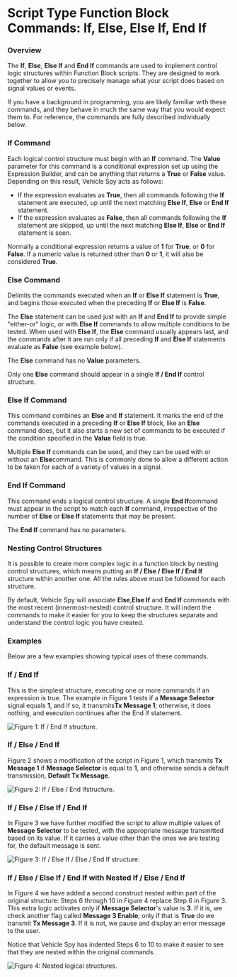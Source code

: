 # Script Type Function Block Commands: If, Else, Else If, End If

### Overview

The **If**, **Else**, **Else If** and **End If** commands are used to implement control logic structures within Function Block scripts. They are designed to work together to allow you to precisely manage what your script does based on signal values or events.

If you have a background in programming, you are likely familiar with these commands, and they behave in much the same way that you would expect them to. For reference, the commands are fully described individually below.

### If Command

Each logical control structure must begin with an **If** command. The **Value** parameter for this command is a conditional expression set up using the Expression Builder, and can be anything that returns a **True** or **False** value. Depending on this result, Vehicle Spy acts as follows:

* If the expression evaluates as **True**, then all commands following the **If** statement are executed, up until the next matching **Else If**, **Else** or **End If** statement.
* If the expression evaluates as **False**, then all commands following the **If** statement are skipped, up until the next matching **Else If**, **Else** or **End If** statement is seen.

Normally a conditional expression returns a value of **1** for **True**, or **0** for **False**. If a numeric value is returned other than **0** or **1**, it will also be considered **True**.

### Else Command

Delimits the commands executed when an **If** or **Else If** statement is **True**, and begins those executed when the preceding **If** or **Else If** is **False**.

The **Else** statement can be used just with an **If** and **End If** to provide simple "either-or" logic, or with **Else If** commands to allow multiple conditions to be tested. When used with **Else If**, the **Else** command usually appears last, and the commands after it are run only if all preceding **If** and **Else If** statements evaluate as **False** (see example below).

The **Else** command has no **Value** parameters.

Only one **Else** command should appear in a single **If / End If** control structure.

### Else If Command

This command combines an **Else** and **If** statement. It marks the end of the commands executed in a preceding **If** or **Else If** block, like an **Else** command does, but it also starts a new set of commands to be executed if the condition specified in the **Value** field is true.

Multiple **Else If** commands can be used, and they can be used with or without an **Else**command. This is commonly done to allow a different action to be taken for each of a variety of values in a signal.

### End If Command

This command ends a logical control structure. A single **End If**command must appear in the script to match each **If** command, irrespective of the number of **Else** or **Else If** statements that may be present.

The **End If** command has no parameters.

### Nesting Control Structures

It is possible to create more complex logic in a function block by nesting control structures, which means putting an **If / Else / Else If / End If** structure within another one. All the rules above must be followed for each structure.

By default, Vehicle Spy will associate **Else**,**Else If** and **End If** commands with the most recent (innermost-nested) control structure. It will indent the commands to make it easier for you to keep the structures separate and understand the control logic you have created.

### Examples

Below are a few examples showing typical uses of these commands.

### If / End If

This is the simplest structure, executing one or more commands if an expression is true. The example in Figure 1 tests if a **Message Selector** signal equals **1**, and if so, it transmits**Tx Message 1**; otherwise, it does nothing, and execution continues after the End If statement.

![Figure 1: If / End If structure.](../../../../../.gitbook/assets/fb\_control\_1.gif)

### If / Else / End If

Figure 2 shows a modification of the script in Figure 1, which transmits **Tx Message 1** if **Message Selector** is equal to **1**, and otherwise sends a default transmission, **Default Tx Message**.

![Figure 2: If / Else / End Ifstructure.](../../../../../.gitbook/assets/fb\_control\_2.gif)

### If / Else / Else If / End If

In Figure 3 we have further modified the script to allow multiple values of **Message Selector** to be tested, with the appropriate message transmitted based on its value. If it carries a value other than the ones we are testing for, the default message is sent.

![Figure 3: If / Else If / Else / End If structure.](../../../../../.gitbook/assets/fb\_control\_3.gif)

### If / Else / Else If / End If with Nested If / Else / End If

In Figure 4 we have added a second construct nested within part of the original structure: Steps 6 through 10 in Figure 4 replace Step 6 in Figure 3. This extra logic activates only if **Message Selector**'s value is **3**. If it is, we check another flag called **Message 3 Enable**; only if that is **True** do we transmit **Tx Message 3**. If it is not, we pause and display an error message to the user.

Notice that Vehicle Spy has indented Steps 6 to 10 to make it easier to see that they are nested within the original commands.

![Figure 4: Nested logical structures.](../../../../../.gitbook/assets/fb\_control\_4.gif)
